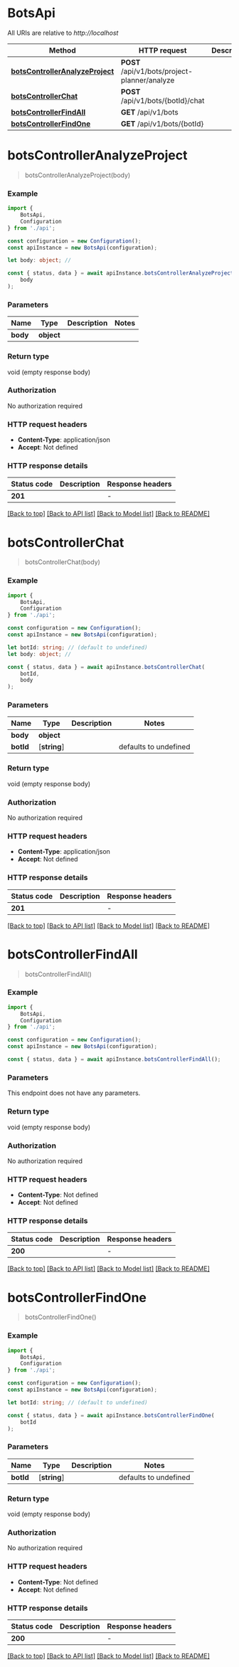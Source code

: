 # BotsApi

All URIs are relative to *http://localhost*

|Method | HTTP request | Description|
|------------- | ------------- | -------------|
|[**botsControllerAnalyzeProject**](#botscontrolleranalyzeproject) | **POST** /api/v1/bots/project-planner/analyze | |
|[**botsControllerChat**](#botscontrollerchat) | **POST** /api/v1/bots/{botId}/chat | |
|[**botsControllerFindAll**](#botscontrollerfindall) | **GET** /api/v1/bots | |
|[**botsControllerFindOne**](#botscontrollerfindone) | **GET** /api/v1/bots/{botId} | |

# **botsControllerAnalyzeProject**
> botsControllerAnalyzeProject(body)


### Example

```typescript
import {
    BotsApi,
    Configuration
} from './api';

const configuration = new Configuration();
const apiInstance = new BotsApi(configuration);

let body: object; //

const { status, data } = await apiInstance.botsControllerAnalyzeProject(
    body
);
```

### Parameters

|Name | Type | Description  | Notes|
|------------- | ------------- | ------------- | -------------|
| **body** | **object**|  | |


### Return type

void (empty response body)

### Authorization

No authorization required

### HTTP request headers

 - **Content-Type**: application/json
 - **Accept**: Not defined


### HTTP response details
| Status code | Description | Response headers |
|-------------|-------------|------------------|
|**201** |  |  -  |

[[Back to top]](#) [[Back to API list]](../README.md#documentation-for-api-endpoints) [[Back to Model list]](../README.md#documentation-for-models) [[Back to README]](../README.md)

# **botsControllerChat**
> botsControllerChat(body)


### Example

```typescript
import {
    BotsApi,
    Configuration
} from './api';

const configuration = new Configuration();
const apiInstance = new BotsApi(configuration);

let botId: string; // (default to undefined)
let body: object; //

const { status, data } = await apiInstance.botsControllerChat(
    botId,
    body
);
```

### Parameters

|Name | Type | Description  | Notes|
|------------- | ------------- | ------------- | -------------|
| **body** | **object**|  | |
| **botId** | [**string**] |  | defaults to undefined|


### Return type

void (empty response body)

### Authorization

No authorization required

### HTTP request headers

 - **Content-Type**: application/json
 - **Accept**: Not defined


### HTTP response details
| Status code | Description | Response headers |
|-------------|-------------|------------------|
|**201** |  |  -  |

[[Back to top]](#) [[Back to API list]](../README.md#documentation-for-api-endpoints) [[Back to Model list]](../README.md#documentation-for-models) [[Back to README]](../README.md)

# **botsControllerFindAll**
> botsControllerFindAll()


### Example

```typescript
import {
    BotsApi,
    Configuration
} from './api';

const configuration = new Configuration();
const apiInstance = new BotsApi(configuration);

const { status, data } = await apiInstance.botsControllerFindAll();
```

### Parameters
This endpoint does not have any parameters.


### Return type

void (empty response body)

### Authorization

No authorization required

### HTTP request headers

 - **Content-Type**: Not defined
 - **Accept**: Not defined


### HTTP response details
| Status code | Description | Response headers |
|-------------|-------------|------------------|
|**200** |  |  -  |

[[Back to top]](#) [[Back to API list]](../README.md#documentation-for-api-endpoints) [[Back to Model list]](../README.md#documentation-for-models) [[Back to README]](../README.md)

# **botsControllerFindOne**
> botsControllerFindOne()


### Example

```typescript
import {
    BotsApi,
    Configuration
} from './api';

const configuration = new Configuration();
const apiInstance = new BotsApi(configuration);

let botId: string; // (default to undefined)

const { status, data } = await apiInstance.botsControllerFindOne(
    botId
);
```

### Parameters

|Name | Type | Description  | Notes|
|------------- | ------------- | ------------- | -------------|
| **botId** | [**string**] |  | defaults to undefined|


### Return type

void (empty response body)

### Authorization

No authorization required

### HTTP request headers

 - **Content-Type**: Not defined
 - **Accept**: Not defined


### HTTP response details
| Status code | Description | Response headers |
|-------------|-------------|------------------|
|**200** |  |  -  |

[[Back to top]](#) [[Back to API list]](../README.md#documentation-for-api-endpoints) [[Back to Model list]](../README.md#documentation-for-models) [[Back to README]](../README.md)

